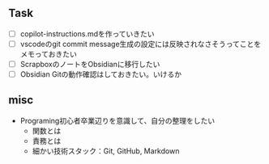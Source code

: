 ## Task

- [ ] copilot-instructions.mdを作っていきたい
- [ ] vscodeのgit commit message生成の設定には反映されなさそうってことをメモっておきたい
- [ ] ScrapboxのノートをObsidianに移行したい
- [ ] Obsidian Gitの動作確認はしておきたい。いけるか

## misc
- Programing初心者卒業辺りを意識して、自分の整理をしたい
	- 関数とは
	- 責務とは
	- 細かい技術スタック：Git, GitHub, Markdown
